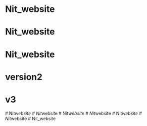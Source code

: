 # Nit_website
# Nit_website
# Nit_website
# version2
# v3
#   N i t _ w e b s i t e  
 #   N i t _ w e b s i t e  
 #   N i t _ w e b s i t e  
 #   N i t _ w e b s i t e  
 #   N i t _ w e b s i t e  
 #   N i t _ w e b s i t e  
 #   N i t _ w e b s i t e  
 
